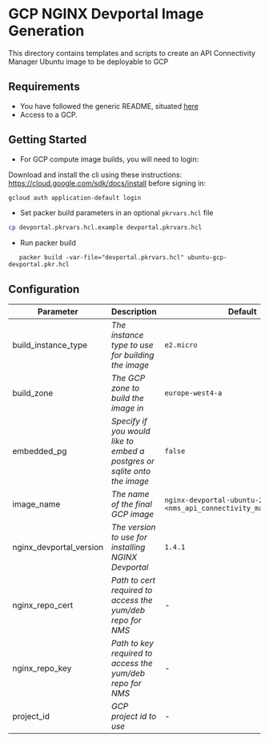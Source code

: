 # GCP NGINX Devportal Image Generation

This directory contains templates and scripts to create an API Connectivity Manager Ubuntu image to be deployable to GCP

## Requirements

- You have followed the generic README, situated [here](../../README.md)
- Access to a GCP.

## Getting Started

- For GCP compute image builds, you will need to login:

Download and install the cli using these instructions: https://cloud.google.com/sdk/docs/install before signing in:

```bash
gcloud auth application-default login
```

- Set packer build parameters in an optional `pkrvars.hcl` file

```bash
cp devportal.pkrvars.hcl.example devportal.pkrvars.hcl
```

- Run packer build

```shell
   packer build -var-file="devportal.pkrvars.hcl" ubuntu-gcp-devportal.pkr.hcl
```

## Configuration

| Parameter               | Description                                                              | Default                                                               | Required |
| ----------------------- | ------------------------------------------------------------------------ | --------------------------------------------------------------------- | -------- |
| build_instance_type     | _The instance type to use for building the image_                        | `e2.micro`                                                            | No       |
| build_zone              | _The GCP zone to build the image in_                                     | `europe-west4-a`                                                      | No       |
| embedded_pg             | _Specify if you would like to embed a postgres or sqlite onto the image_ | `false`                                                               | No       |
| image_name              | _The name of the final GCP image_                                        | `nginx-devportal-ubuntu-20-04-<nms_api_connectivity_manager_version>` | No       |
| nginx_devportal_version | _The version to use for installing NGINX Devportal_                      | `1.4.1`                                                               | No       |
| nginx_repo_cert         | _Path to cert required to access the yum/deb repo for NMS_               | -                                                                     | Yes      |
| nginx_repo_key          | _Path to key required to access the yum/deb repo for NMS_                | -                                                                     | Yes      |
| project_id              | _GCP project id to use_                                                  | -                                                                     | Yes      |

